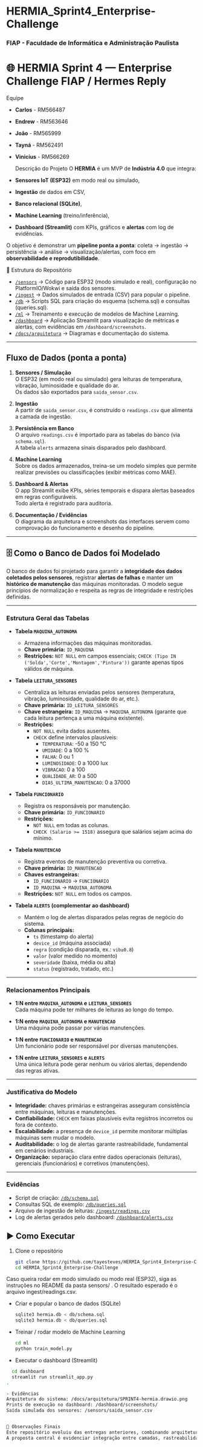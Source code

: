 # HERMIA_Sprint4_Enterprise-Challenge

### FIAP - Faculdade de Informática e Administração Paulista

# 🌐 HERMIA Sprint 4 — Enterprise Challenge FIAP / Hermes Reply

Equipe 

- **Carlos** - RM566487
- **Endrew** - RM563646
- **João** - RM565999
- **Tayná** - RM562491
- **Vinicius** - RM566269

   Descrição do Projeto
O **HERMIA** é um MVP de **Indústria 4.0** que integra:
- **Sensores IoT (ESP32)** em modo real ou simulado,
- **Ingestão** de dados em CSV,
- **Banco relacional (SQLite)**,
- **Machine Learning** (treino/inferência),
- **Dashboard (Streamlit)** com KPIs, gráficos e **alertas** com log de evidências.

O objetivo é demonstrar um **pipeline ponta a ponta**: coleta → ingestão → persistência → análise → visualização/alertas, com foco em **observabilidade e reprodutibilidade**.

📂 Estrutura do Repositório

- [`/sensors`](./sensors) → Código para ESP32 (modo simulado e real), configuração no PlatformIO/Wokwi e saída dos sensores.  
- [`/ingest`](./ingest) → Dados simulados de entrada (CSV) para popular o pipeline.  
- [`/db`](./db) → Scripts SQL para criação do esquema (schema.sql) e consultas (queries.sql).  
- [`/ml`](./ml) → Treinamento e execução de modelos de Machine Learning.  
- [`/dashboard`](./dashboard) → Aplicação Streamlit para visualização de métricas e alertas, com evidências em `/dashboard/screenshots`.  
- [`/docs/arquitetura`](./docs/arquitetura) → Diagramas e documentação do sistema.  

---


## Fluxo de Dados (ponta a ponta)

1. **Sensores / Simulação**  
   O ESP32 (em modo real ou simulado) gera leituras de temperatura, vibração, luminosidade e qualidade do ar.  
   Os dados são exportados para `saida_sensor.csv`.

2. **Ingestão**  
   A partir de `saida_sensor.csv`, é construído o `readings.csv` que alimenta a camada de ingestão.

3. **Persistência em Banco**  
   O arquivo `readings.csv` é importado para as tabelas do banco (via `schema.sql`).  
   A tabela `alerts` armazena sinais disparados pelo dashboard.

4. **Machine Learning**  
   Sobre os dados armazenados, treina-se um modelo simples que permite realizar previsões ou classificações (exibir métricas como MAE).  

5. **Dashboard & Alertas**  
   O app Streamlit exibe KPIs, séries temporais e dispara alertas baseados em regras configuráveis.  
   Todo alerta é registrado para auditoria.

6. **Documentação / Evidências**  
   O diagrama da arquitetura e screenshots das interfaces servem como comprovação do funcionamento e desenho do pipeline.

---

## 🗄️ Como o Banco de Dados foi Modelado

O banco de dados foi projetado para garantir a **integridade dos dados coletados pelos sensores**, registrar **alertas de falhas** e manter um **histórico de manutenção** das máquinas monitoradas. O modelo segue princípios de normalização e respeita as regras de integridade e restrições definidas.

---

### Estrutura Geral das Tabelas

- **Tabela `MAQUINA_AUTONOMA`**
  - Armazena informações das máquinas monitoradas.
  - **Chave primária:** `ID_MAQUINA`
  - **Restrições:** `NOT NULL` em campos essenciais; `CHECK (Tipo IN ('Solda','Corte','Montagem','Pintura'))` garante apenas tipos válidos de máquina.

- **Tabela `LEITURA_SENSORES`**
  - Centraliza as leituras enviadas pelos sensores (temperatura, vibração, luminosidade, qualidade do ar, etc.).
  - **Chave primária:** `ID_LEITURA_SENSORES`
  - **Chave estrangeira:** `ID_MAQUINA` → `MAQUINA_AUTONOMA` (garante que cada leitura pertença a uma máquina existente).
  - **Restrições:** 
    - `NOT NULL` evita dados ausentes.
    - `CHECK` define intervalos plausíveis:
      - `TEMPERATURA`: -50 a 150 °C  
      - `UMIDADE`: 0 a 100 %  
      - `FALHA`: 0 ou 1  
      - `LUMINOSIDADE`: 0 a 1000 lux  
      - `VIBRACAO`: 0 a 100  
      - `QUALIDADE_AR`: 0 a 500  
      - `DIAS_ULTIMA_MANUTENCAO`: 0 a 37000  

- **Tabela `FUNCIONARIO`**
  - Registra os responsáveis por manutenção.
  - **Chave primária:** `ID_FUNCIONARIO`
  - **Restrições:**
    - `NOT NULL` em todas as colunas.
    - `CHECK (Salario >= 1518)` assegura que salários sejam acima do mínimo.

- **Tabela `MANUTENCAO`**
  - Registra eventos de manutenção preventiva ou corretiva.
  - **Chave primária:** `ID_MANUTENCAO`
  - **Chaves estrangeiras:**
    - `ID_FUNCIONARIO` → `FUNCIONARIO`
    - `ID_MAQUINA` → `MAQUINA_AUTONOMA`
  - **Restrições:** `NOT NULL` em todos os campos.

- **Tabela `ALERTS` (complementar ao dashboard)**
  - Mantém o log de alertas disparados pelas regras de negócio do sistema.
  - **Colunas principais:**
    - `ts` (timestamp do alerta)  
    - `device_id` (máquina associada)  
    - `regra` (condição disparada, ex.: `vib≥0.8`)  
    - `valor` (valor medido no momento)  
    - `severidade` (baixa, média ou alta)  
    - `status` (registrado, tratado, etc.)  

---

### Relacionamentos Principais

- **1:N entre `MAQUINA_AUTONOMA` e `LEITURA_SENSORES`**  
  Cada máquina pode ter milhares de leituras ao longo do tempo.  

- **1:N entre `MAQUINA_AUTONOMA` e `MANUTENCAO`**  
  Uma máquina pode passar por várias manutenções.  

- **1:N entre `FUNCIONARIO` e `MANUTENCAO`**  
  Um funcionário pode ser responsável por diversas manutenções.  

- **1:N entre `LEITURA_SENSORES` e `ALERTS`**  
  Uma única leitura pode gerar nenhum ou vários alertas, dependendo das regras ativas.

---

### Justificativa do Modelo

- **Integridade:** chaves primárias e estrangeiras asseguram consistência entre máquinas, leituras e manutenções.  
- **Confiabilidade:** `CHECK` em faixas plausíveis evita registros incorretos ou fora de contexto.  
- **Escalabilidade:** a presença de `device_id` permite monitorar múltiplas máquinas sem mudar o modelo.  
- **Auditabilidade:** o log de alertas garante rastreabilidade, fundamental em cenários industriais.  
- **Organização:** separação clara entre dados operacionais (leituras), gerenciais (funcionários) e corretivos (manutenções).

---

### Evidências

- Script de criação: [`/db/schema.sql`](./db/schema.sql)  
- Consultas SQL de exemplo: [`/db/queries.sql`](./db/queries.sql)  
- Arquivo de ingestão de leituras: [`/ingest/readings.csv`](./ingest/readings.csv)  
- Log de alertas gerados pelo dashboard: [`/dashboard/alerts.csv`](./dashboard/alerts.csv)  


## ▶️ Como Executar

1. Clone o repositório  
   ```bash
   git clone https://github.com/tayesteves/HERMIA_Sprint4_Enterprise-Challenge.git
   cd HERMIA_Sprint4_Enterprise-Challenge

Caso queira rodar em modo simulado ou modo real (ESP32), siga as instruções no README da pasta sensors/
.
O resultado esperado é o arquivo ingest/readings.csv.

- Criar e popular o banco de dados (SQLite)
   ```bash
   sqlite3 hermia.db < db/schema.sql
   sqlite3 hermia.db < db/queries.sql


- Treinar / rodar modelo de Machine Learning
   ```bash
   cd ml
   python train_model.py

- Executar o dashboard (Streamlit)
 ```bash
   cd dashboard
   streamlit run streamlit_app.py
. 

- Evidências
Arquitetura do sistema: /docs/arquitetura/SPRINT4-hermia.drawio.png
Prints de execução no dashboard: /dashboard/screenshots/
Saída simulada dos sensores: /sensors/saida_sensor.csv


📢 Observações Finais
Este repositório evoluiu das entregas anteriores, combinando arquitetura planejada, simulação, modelagem e visualização em um MVP funcional.
A proposta central é evidenciar integração entre camadas, rastreabilidade dos dados e flexibilidade para evolução futura.
